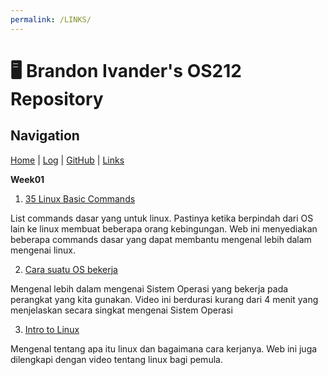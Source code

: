 ```yaml
---
permalink: /LINKS/
---
```

# 🖥️ Brandon Ivander's OS212 Repository

## Navigation
[Home](index.md) | 
[Log](https://veloraine.github.io/os212/TXT/mylog.txt) | 
[GitHub](https://github.com/veloraine/os212/) | 
[Links](links.md)

**Week01**

1. [35 Linux Basic Commands](https://www.hostinger.com/tutorials/linux-commands)

List commands dasar yang untuk linux. Pastinya ketika berpindah dari OS lain ke linux membuat beberapa orang kebingungan. Web ini menyediakan beberapa commands dasar yang dapat membantu mengenal lebih dalam mengenai linux.

2. [Cara suatu OS bekerja](https://www.youtube.com/watch?v=GjNp0bBrjmU&t=128s)

Mengenal lebih dalam mengenai Sistem Operasi yang bekerja pada perangkat yang kita gunakan. Video ini berdurasi kurang dari 4 menit yang menjelaskan secara singkat mengenai Sistem Operasi

3. [Intro to Linux](https://www.geeksforgeeks.org/introduction-to-linux-operating-system/)

Mengenal tentang apa itu linux dan bagaimana cara kerjanya. Web ini juga dilengkapi dengan video tentang linux bagi pemula.


